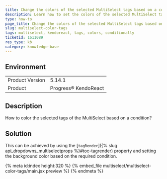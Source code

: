 ```yaml
---
title: Change the colors of the selected MultiSelect tags based on a condition
description: Learn how to set the colors of the selected MultiSelect tags based on a condition
type: how-to
page_title: Change the colors of the selected MultiSelect tags based on a condition - KendoReact MultiSelect
slug: multiselect-color-tags
tags: multiselect, kendoreact, tags, colors, conditionally
ticketid: 1611089
res_type: kb
category: knowledge-base
---
```


## Environment

<table>
	<tbody>
		<tr>
			<td>Product Version</td>
			<td>5.14.1</td>
		</tr>
		<tr>
			<td>Product</td>
			<td>Progress® KendoReact</td>
		</tr>
	</tbody>
</table>

## Description

How to color the selected tags of the MultiSelect based on a condition?

## Solution

This can be achieved by using the [`tagRender`]({% slug api_dropdowns_multiselectprops %}#toc-tagrender) property and setting the background color based on the required condition.

{% meta id:index height:320 %}
{% embed_file multiselect/multiselect-color-tags/main.jsx preview %}
{% endmeta %}
